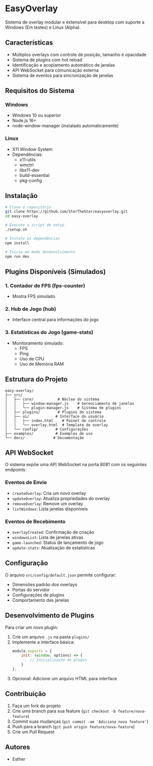 # EasyOverlay

Sistema de overlay modular e extensível para desktop com suporte a Windows (Em testes) e Linux (Alpha).

## Características

- Múltiplos overlays com controle de posição, tamanho e opacidade
- Sistema de plugins com hot reload
- Identificação e acoplamento automático de janelas
- API WebSocket para comunicação externa
- Sistema de eventos para sincronização de janelas

## Requisitos do Sistema

### Windows
- Windows 10 ou superior
- Node.js 16+
- node-window-manager (instalado automaticamente)

### Linux
- X11 Window System
- Dependências:
  - x11-utils
  - wmctrl
  - libx11-dev
  - build-essential
  - pkg-config

## Instalação

```bash
# Clone o repositório
git clone https://github.com/SterTheStar/easyoverlay.git
cd easy-overlay

# Execute o script de setup
./setup.sh

# Instale as dependências
npm install

# Inicie em modo desenvolvimento
npm run dev
```

## Plugins Disponíveis (Simulados)

### 1. Contador de FPS (fps-counter)
- Mostra FPS simulado

### 2. Hub de Jogo (hub)
- Interface central para informações do jogo

### 3. Estatísticas do Jogo (game-stats)
- Monitoramento simulado:
  - FPS
  - Ping
  - Uso de CPU
  - Uso de Memória RAM

## Estrutura do Projeto

```
easy-overlay/
├── src/
│   ├── core/           # Núcleo do sistema
│   │   ├── window-manager.js    # Gerenciamento de janelas
│   │   └── plugin-manager.js    # Sistema de plugins
│   ├── plugins/        # Plugins do sistema
│   ├── ui/            # Interface do usuário
│   │   ├── index.html    # Painel de controle
│   │   └── overlay.html  # Template de overlay
│   └── config/        # Configurações
├── examples/          # Exemplos de uso
└── docs/             # Documentação
```

## API WebSocket

O sistema expõe uma API WebSocket na porta 8081 com os seguintes endpoints:

### Eventos de Envio
- `createOverlay`: Cria um novo overlay
- `updateOverlay`: Atualiza propriedades do overlay
- `removeOverlay`: Remove um overlay
- `listWindows`: Lista janelas disponíveis

### Eventos de Recebimento
- `overlayCreated`: Confirmação de criação
- `windowsList`: Lista de janelas ativas
- `game-launched`: Status de lançamento de jogo
- `update-stats`: Atualização de estatísticas

## Configuração

O arquivo `src/config/default.json` permite configurar:
- Dimensões padrão dos overlays
- Portas do servidor
- Configurações de plugins
- Comportamento das janelas

## Desenvolvimento de Plugins

Para criar um novo plugin:

1. Crie um arquivo `.js` na pasta `plugins/`
2. Implemente a interface básica:
   ```javascript
   module.exports = {
       init: (window, options) => {
           // Inicialização do plugin
       }
   };
   ```
3. Opcional: Adicione um arquivo HTML para interface

## Contribuição

1. Faça um fork do projeto
2. Crie uma branch para sua feature (`git checkout -b feature/nova-feature`)
3. Commit suas mudanças (`git commit -am 'Adiciona nova feature'`)
4. Push para a branch (`git push origin feature/nova-feature`)
5. Crie um Pull Request

## Autores

- Esther 
